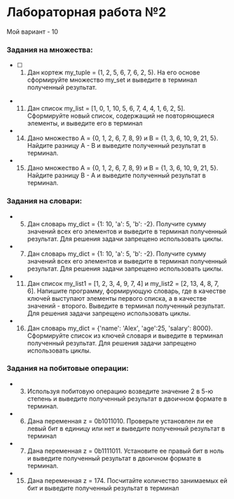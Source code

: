 # Лабораторная работа №2

Мой вариант - 10

### Задания на множества:

- [ ] 1. Дан кортеж my_tuple = (1, 2, 5, 6, 7, 6, 2, 5). На его основе сформируйте множество my_set и выведите в терминал полученный результат.

- 11. Дан список my_list = [1, 0, 1, 10, 5, 6, 7, 4, 4, 1, 6, 2, 5]. Сформируйте
новый список, содержащий не повторяющиеся элементы, и выведите его
в терминал

- 14. Дано множество A = {0, 1, 2, 6, 7, 8, 9} и B = {1, 3, 6, 10, 9, 21, 5}. Найдите разницу A - B и выведите полученный результат в терминал.

- 15. Дано множество A = {0, 1, 2, 6, 7, 8, 9} и B = {1, 3, 6, 10, 9, 21, 5}. Найдите разницу B - A и выведите полученный результат в терминал. 


### Задания на словари:


- 5. Дан словарь my_dict = {1: 10, 'a': 5, 'b': -2}. Получите сумму значений
всех его элементов и выведите в терминал полученный результат. Для
решения задачи запрещено использовать циклы.

- 7. Дан словарь my_dict = {1: 10, 'a': 5, 'b': -2}. Получите сумму значений
всех его элементов и выведите в терминал полученный результат. Для
решения задачи запрещено использовать циклы.

- 11. Дан список my_list1 = [1, 2, 3, 4, 9, 7, 4] и my_list2 = [2, 13, 4, 8, 7, 6].
Напишите программу, формирующую словарь, где в качестве ключей
выступают элементы первого списка, а в качестве значений - второго.
Выведите в терминал полученный результат. Для решения задачи
запрещено использовать циклы.

- 16. Дан словарь my_dict = {'name': 'Alex', 'age':25, 'salary': 8000}.
Сформируйте список из ключей словаря и выведите в терминал
полученный результат. Для решения задачи запрещено использовать
циклы.



### Задания на побитовые операции:


- 3. Используя побитовую операцию возведите значение 2 в 5-ю степень
и выведите полученный результат в двоичном формате в терминал.

- 6. Дана переменная z = 0b1011010. Проверьте установлен ли ее левый
бит в единицу или нет и выведите полученный результат в терминал

- 7. Дана переменная z = 0b1111011. Установите ее правый бит в ноль и
выведите полученный результат в двоичном формате в терминал.

- 15. Дана переменная z = 174. Посчитайте количество занимаемых ей бит
и выведите полученный результат в терминал
